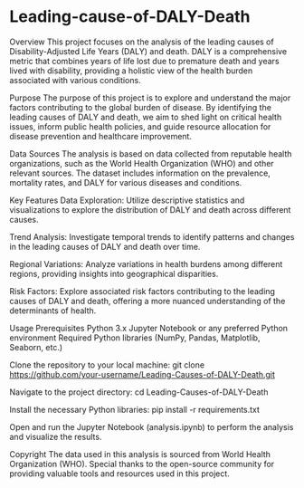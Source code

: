 # Leading-cause-of-DALY-Death
Overview
This project focuses on the analysis of the leading causes of Disability-Adjusted Life Years (DALY) and death. DALY is a comprehensive metric that combines years of life lost due to premature death and years lived with disability, providing a holistic view of the health burden associated with various conditions.

Purpose
The purpose of this project is to explore and understand the major factors contributing to the global burden of disease. By identifying the leading causes of DALY and death, we aim to shed light on critical health issues, inform public health policies, and guide resource allocation for disease prevention and healthcare improvement.

Data Sources
The analysis is based on data collected from reputable health organizations, such as the World Health Organization (WHO) and other relevant sources. The dataset includes information on the prevalence, mortality rates, and DALY for various diseases and conditions.

Key Features
Data Exploration: Utilize descriptive statistics and visualizations to explore the distribution of DALY and death across different causes.

Trend Analysis: Investigate temporal trends to identify patterns and changes in the leading causes of DALY and death over time.

Regional Variations: Analyze variations in health burdens among different regions, providing insights into geographical disparities.

Risk Factors: Explore associated risk factors contributing to the leading causes of DALY and death, offering a more nuanced understanding of the determinants of health.

Usage
Prerequisites
Python 3.x
Jupyter Notebook or any preferred Python environment
Required Python libraries (NumPy, Pandas, Matplotlib, Seaborn, etc.)

Clone the repository to your local machine:
git clone https://github.com/your-username/Leading-Causes-of-DALY-Death.git

Navigate to the project directory:
cd Leading-Causes-of-DALY-Death

Install the necessary Python libraries:
pip install -r requirements.txt

Open and run the Jupyter Notebook (analysis.ipynb) to perform the analysis and visualize the results.

Copyright
The data used in this analysis is sourced from World Health Organization (WHO).
Special thanks to the open-source community for providing valuable tools and resources used in this project.
